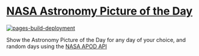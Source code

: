 # [NASA Astronomy Picture of the Day](https://rascaltwo.github.io/NASA-APOD/)

[![pages-build-deployment](https://github.com/RascalTwo/NASA-APOD/actions/workflows/pages/pages-build-deployment/badge.svg)](https://rascaltwo.github.io/NASA-APOD/)

Show the Astronomy Picture of the Day for any day of your choice, and random days using the [NASA APOD API](https://github.com/nasa/apod-api)
